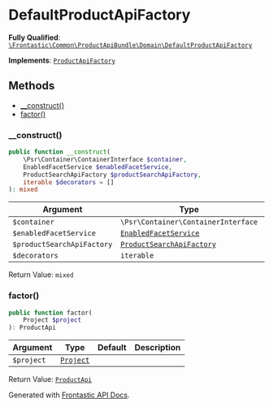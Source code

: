 #  DefaultProductApiFactory

**Fully Qualified**: [`\Frontastic\Common\ProductApiBundle\Domain\DefaultProductApiFactory`](../../../../src/php/ProductApiBundle/Domain/DefaultProductApiFactory.php)

**Implements**: [`ProductApiFactory`](ProductApiFactory.md)

## Methods

* [__construct()](#__construct)
* [factor()](#factor)

### __construct()

```php
public function __construct(
    \Psr\Container\ContainerInterface $container,
    EnabledFacetService $enabledFacetService,
    ProductSearchApiFactory $productSearchApiFactory,
    iterable $decorators = []
): mixed
```

Argument|Type|Default|Description
--------|----|-------|-----------
`$container`|`\Psr\Container\ContainerInterface`||
`$enabledFacetService`|[`EnabledFacetService`](ProductApi/EnabledFacetService.md)||
`$productSearchApiFactory`|[`ProductSearchApiFactory`](../../ProductSearchApiBundle/Domain/ProductSearchApiFactory.md)||
`$decorators`|`iterable`|`[]`|

Return Value: `mixed`

### factor()

```php
public function factor(
    Project $project
): ProductApi
```

Argument|Type|Default|Description
--------|----|-------|-----------
`$project`|[`Project`](../../ReplicatorBundle/Domain/Project.md)||

Return Value: [`ProductApi`](ProductApi.md)

Generated with [Frontastic API Docs](https://github.com/FrontasticGmbH/apidocs).
